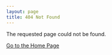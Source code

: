 ```yaml
---
layout: page
title: 404 Not Found
---
```


The requested page could not be found.

[Go to the Home Page](/)
